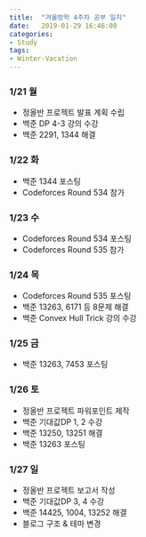 ```yaml
---
title:  "겨울방학 4주차 공부 일지"
date:   2019-01-29 16:46:00
categories:
- Study
tags:
- Winter-Vacation
---
```


### 1/21 월
* 정올반 프로젝트 발표 계획 수립
* 백준 DP 4-3 강의 수강
* 백준 2291, 1344 해결

### 1/22 화
* 백준 1344 포스팅
* Codeforces Round 534 참가

### 1/23 수
* Codeforces Round 534 포스팅
* Codeforces Round 535 참가

### 1/24 목
* Codeforces Round 535 포스팅
* 백준 13263, 6171 등 8문제 해결
* 백준 Convex Hull Trick 강의 수강

### 1/25 금
* 백준 13263, 7453 포스팅

### 1/26 토
* 정올반 프로젝트 파워포인트 제작
* 백준 기대값DP 1, 2 수강
* 백준 13250, 13251 해결
* 백준 13263 포스팅

### 1/27 일
* 정올반 프로젝트 보고서 작성
* 백준 기대값DP 3, 4 수강
* 백준 14425, 1004, 13252 해결
* 블로그 구조 & 테마 변경
